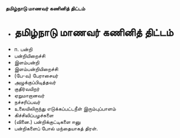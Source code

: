 **தமிழ்நாடு மாணவர் கணினித் திட்டம்**
- # தமிழ்நாடு மாணவர் கணினித் திட்டம்
- n. பன்றி
- பன்றியிறைச்சி
- இளம்பன்றி
- இளம்பன்றியிறைச்சி
- (பே-வ) பேராசையர்
- அழுக்குப்பிடித்தவர்
- குதிர்வயிறர்
- ஏறுமாறானவர்
- நச்சரிப்பவர்
- உலையிலிருந்து எடுக்கப்பட்டநீள் இரும்புப்பாளம்
- கிச்சிலிப்பழச்சுளை
- (வினை.) பன்றிக்குட்டிகளை ஈனு
- பன்றிகளைப் போல் மந்தையாகத் திரள்.

